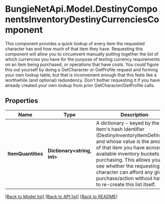 # BungieNetApi.Model.DestinyComponentsInventoryDestinyCurrenciesComponent
This component provides a quick lookup of every item the requested character has and how much of that item they have.  Requesting this component will allow you to circumvent manually putting together the list of which currencies you have for the purpose of testing currency requirements on an item being purchased, or operations that have costs.  You *could* figure this out yourself by doing a GetCharacter or GetProfile request and forming your own lookup table, but that is inconvenient enough that this feels like a worthwhile (and optional) redundency. Don't bother requesting it if you have already created your own lookup from prior GetCharacter/GetProfile calls.
## Properties

Name | Type | Description | Notes
------------ | ------------- | ------------- | -------------
**ItemQuantities** | **Dictionary&lt;string, int&gt;** | A dictionary - keyed by the item&#39;s hash identifier (DestinyInventoryItemDefinition), and whose value is the amount of that item you have across all available inventory buckets for purchasing.  This allows you to see whether the requesting character can afford any given purchase/action without having to re-create this list itself. | [optional] 

[[Back to Model list]](../README.md#documentation-for-models) [[Back to API list]](../README.md#documentation-for-api-endpoints) [[Back to README]](../README.md)

